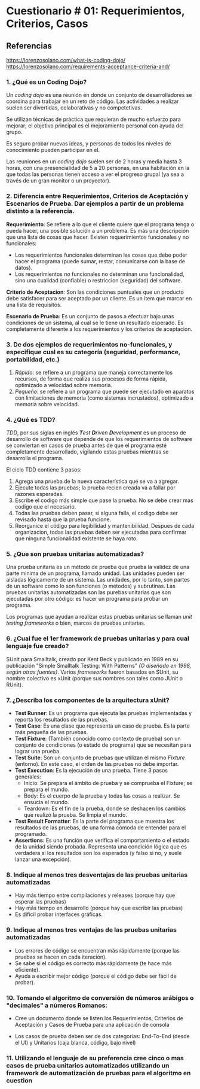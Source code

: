 # Cuestionario # 01: Requerimientos, Criterios, Casos
## Referencias
https://lorenzosolano.com/what-is-coding-dojo/
https://lorenzosolano.com/requirements-acceptance-criteria-and/

### 1. ¿Qué es un Coding Dojo?
Un _coding dojo_ es una reunión en donde un conjunto de desarrolladores se coordina para trabajar en un reto de  código. Las actividades a realizar suelen ser divertidas, colaborativas y no competetivas.

Se utilizan técnicas de práctica que requieran de mucho esfuerzo para mejorar; el objetivo principal es el mejoramiento personal con ayuda del grupo.

Es seguro probar nuevas ideas, y personas de todos los niveles de conocimiento pueden participar en el.

Las reuniones en un _coding dojo_ suelen ser de 2 horas y media hasta 3 horas, con una presencialidad de 5 a 20 personas, en una habitación en la que todas las personas tienen acceso a ver el progreso grupal (ya sea a través de un gran monitor o un proyector).

### 2. Diferencia entre Requerimientos, Criterios de Aceptación y Escenarios de Prueba. Dar ejemplos a partir de un problema distinto a la referencia.

**Requerimiento**: Se refiere a lo que el cliente quiere que el programa tenga o pueda hacer, una posible solución a un problema. Es más una descripción que una lista de cosas que hacer. Existen requerimientos funcionales y no funcionales:
* Los requerimientos funcionales determinan las cosas que debe poder hacer el programa (puede sumar, restar, comunicarse con la base de datos).
* Los requerimientos _no_ funcionales no determinan una funcionalidad, sino una cualidad (confiable) o restriccion (seguridad) del software.

**Criterio de Aceptacion**: Son las condiciones puntuales que un producto debe satisfacer para ser aceptado por un cliente. Es un item que marcar en una lista de requisitos.

**Escenario de Prueba**: Es un conjunto de pasos a efectuar bajo unas condiciones de un sistema, al cual se le tiene un resultado esperado. Es completamente diferente a los requerimientos y los criterios de aceptacion.

### 3. De dos ejemplos de requerimientos no-funcionales, y especifique cual es su categoría (seguridad, performance, portabilidad, etc.)
1. _Rápido_: se refiere a un programa que maneja correctamente los recursos, de forma que realiza sus procesos de forma rápida, optimizado a velocidad sobre memoria.
2. _Pequeño_: se refiere a un programa que puede ser ejecutado en aparatos con limitaciones de memoria (como sistemas incrustados), optimizado a memoria sobre velocidad.

### 4. ¿Qué es TDD?
_TDD_, por sus siglas en inglés _**T**est **D**riven **D**evelopment_ es un proceso de desarrollo de software que depende de que los requerimientos de software se conviertan en casos de prueba antes de que el programa esté completamente desarrollado, vigilando estas pruebas mientras se desarrolla el programa.

El ciclo TDD contiene 3 pasos:
1. Agrega una prueba de la nueva característica que se va a agregar.
2. Ejecute todas las pruebas; la prueba recien creada va a fallar por razones esperadas.
3. Escribe el codigo más simple que pase la prueba. No se debe crear mas codigo que el necesario.
4. Todas las pruebas deben pasar, si alguna falla, el codigo debe ser revisado hasta que la prueba funcione.
5. Reorganice el código para legibilidad y mantenibilidad. Despues de cada organizacion, todas las pruebas deben ser ejecutadas para confirmar que ninguna funcionalidad existente se haya roto.

### 5. ¿Que son pruebas unitarias automatizadas?
Una prueba unitaria es un método de prueba que prueba la validez de una parte minima de un programa, llamado unidad. Las unidades pueden ser aisladas lógicamente de un sistema. Las unidades, por lo tanto, son partes de un software como lo son funciones (o métodos) y subrutinas. Las pruebas unitarias automatizadas son las purebas unitarias que son ejecutadas por otro código: es hacer un programa para probar un programa.

Los programas que ayudan a realizar estas pruebas unitarias se llaman _unit testing frameworks_ o bien, marcos de pruebas unitarias.

### 6. ¿Cual fue el 1er framework de pruebas unitarias y para cual lenguaje fue creado?

SUnit para Smalltalk, creado por Kent Beck y publicado en 1989 en su publicación "Simple Smalltalk Testing: With Patterns" _(O diseñado en 1998, según otras fuentes)_. Varios _frameworks_ fueron basados en SUnit, su nombre colectivo es xUnit (porque sus nombres son tales como JUnit o RUnit).

### 7. ¿Describa los componentes de la arquitectura xUnit?
* **Test Runner**: Es un programa que ejecuta las pruebas implementadas y reporta los resultados de las pruebas.
* **Test Case**: Es una clase que representa un caso de prueba. Es la parte más pequeña de las pruebas.
* **Test Fixture**: (También conocido como contexto de prueba) son un conjunto de condiciones (o estado de programa) que se necesitan para lograr una prueba.
* **Test Suite**: Son un conjunto de pruebas que utilizan el mismo _Fixture_ (entorno). En este caso, el orden de las pruebas no debe importar.
* **Test Execution**: Es la ejecución de una prueba. Tiene 3 pasos generales:
  * Inicio: Se prepara el ámbito de prueba y se comprueba el Fixture; se prepara el mundo.
  * Body: Es el cuerpo de la prueba y todas las cosas a realizar. Se ensucia el mundo.
  * Teardown: Es el fin de la prueba, donde se deshacen los cambios que realizó la prueba. Se limpia el mundo.
* **Test Result Formatter**: Es la parte del programa que muestra los resultados de las pruebas, de una forma cómoda de entender para el programado.
* **Assertions**: Es una función que verifica el comportamiento o el estado de la unidad siendo probada. Representa una condición lógica que es verdadera si los resultados son los esperados (y falso si no, y suele lanzar una excepción).
### 8. Indique al menos tres desventajas de las pruebas unitarias automatizadas
* Hay más tiempo entre compilaciones y releases (porque hay que esperar las pruebas)
* Hay más tiempo en desarrollo (porque hay que escribir las pruebas)
* Es dificil probar interfaces gráficas.

### 9. Indique al menos tres ventajas de las pruebas unitarias automatizadas
* Los errores de código se encuentran más rápidamente (porque las pruebas se hacen en cada iteración).
* Se sabe si el código es correcto más rápidamente (te hace más eficiente).
* Ayuda a escribir mejor código (porque el código debe ser fácil de probar).

### 10. Tomando el algoritmo de conversión de números arábigos o "decimales" a números Romanos:

  * Cree un documento donde se listen los Requerimientos, Criterios de Aceptación y Casos de Prueba para una aplicación de consola

  * Los casos de prueba deben ser de dos categorías: End-To-End (desde el UI) y Unitarios (caja blanca, código, bajo nivel)

### 11. Utilizando el lenguaje de su preferencia cree cinco o mas casos de prueba unitarios automatizados utilizando un framework de automatización de pruebas para el algoritmo en cuestion
